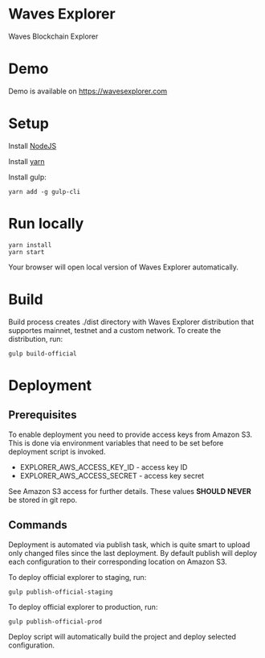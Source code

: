 # Waves Explorer

Waves Blockchain Explorer

# Demo

Demo is available on https://wavesexplorer.com

# Setup

Install [NodeJS](https://nodejs.org/en/download/)

Install [yarn](https://yarnpkg.com/lang/en/docs/install/)

Install gulp:
```
yarn add -g gulp-cli
```

# Run locally

```
yarn install 
yarn start
```

Your browser will open local version of Waves Explorer automatically.

# Build

Build process creates ./dist directory with Waves Explorer distribution that supportes mainnet, testnet and a custom network. 
To create the distribution, run:
```
gulp build-official
```

# Deployment

## Prerequisites
To enable deployment you need to provide access keys from Amazon S3. This is done via environment variables that need to be set before deployment script is invoked.
* EXPLORER_AWS_ACCESS_KEY_ID - access key ID
* EXPLORER_AWS_ACCESS_SECRET - access key secret

See Amazon S3 access for further details. These values **SHOULD NEVER** be stored in git repo.

## Commands
Deployment is automated via publish task, which is quite smart to upload only changed files since the last deployment.
By default publish will deploy each configuration to their corresponding location on Amazon S3.

To deploy official explorer to staging, run:
```
gulp publish-official-staging
```
To deploy official explorer to production, run:
```
gulp publish-official-prod
```
Deploy script will automatically build the project and deploy selected configuration.
